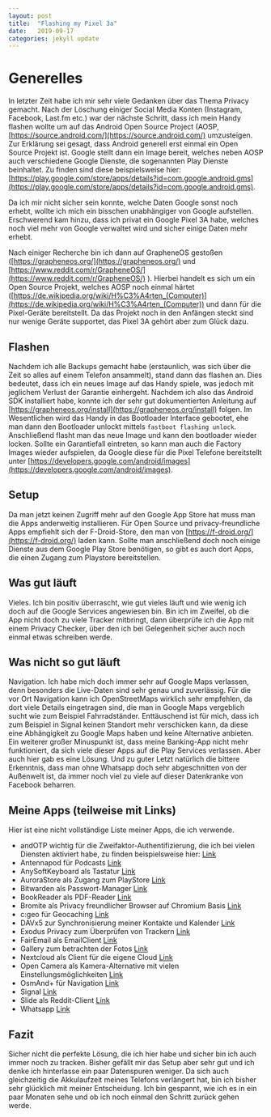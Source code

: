 ```yaml
---
layout: post
title:  "Flashing my Pixel 3a"
date:   2019-09-17
categories: jekyll update
---
```

# Generelles
In letzter Zeit habe ich mir sehr viele Gedanken über das Thema Privacy gemacht. Nach der Löschung einiger Social Media Konten (Instagram, Facebook, Last.fm etc.) war der nächste Schritt, dass ich mein Handy flashen wollte um auf das Android Open Source Project (AOSP, [https://source.android.com/](https://source.android.com/) umzusteigen. Zur Erklärung sei gesagt, dass Android generell erst einmal ein Open Source Projekt ist. Google stellt dann ein Image bereit, welches neben AOSP auch verschiedene Google Dienste, die sogenannten Play Dienste beinhaltet. Zu finden sind diese beispielsweise hier: [https://play.google.com/store/apps/details?id=com.google.android.gms](https://play.google.com/store/apps/details?id=com.google.android.gms).

Da ich mir nicht sicher sein konnte, welche Daten Google sonst noch erhebt, wollte ich mich ein bisschen unabhängiger von Google aufstellen. Erschwerend kam hinzu, dass ich privat ein Google Pixel 3A habe, welches noch viel mehr von Google verwaltet wird und sicher einige Daten mehr erhebt.

Nach einiger Recherche bin ich dann auf GrapheneOS gestoßen ([https://grapheneos.org/](https://grapheneos.org/) und [https://www.reddit.com/r/GrapheneOS/](https://www.reddit.com/r/GrapheneOS/) ). Hierbei handelt es sich um ein Open Source Projekt, welches AOSP noch einmal härtet ([https://de.wikipedia.org/wiki/H%C3%A4rten_(Computer)](https://de.wikipedia.org/wiki/H%C3%A4rten_(Computer)) und dann für die Pixel-Geräte bereitstellt. Da das Projekt noch in den Anfängen steckt sind nur wenige Geräte supportet, das Pixel 3A gehört aber zum Glück dazu.

## Flashen
Nachdem ich alle Backups gemacht habe (erstaunlich, was sich über die Zeit so alles auf einem Telefon ansammelt), stand dann das flashen an. Dies bedeutet, dass ich ein neues Image auf das Handy spiele, was jedoch mit jeglichem Verlust der Garantie einhergeht. Nachdem ich also das Android SDK installiert habe, konnte ich der sehr gut dokumentierten Anleitung auf [https://grapheneos.org/install](https://grapheneos.org/install) folgen. 
Im Wesentlichen wird das Handy in das Bootloader Interface gebootet, ehe man dann den Bootloader unlockt mittels `fastboot flashing unlock`. Anschließend flasht man das neue Image und kann den bootloader wieder locken. Sollte ein Garantiefall eintreten, so kann man auch die Factory Images wieder aufspielen, da Google diese für die Pixel Telefone bereitstellt unter [https://developers.google.com/android/images](https://developers.google.com/android/images). 

## Setup
Da man jetzt keinen Zugriff mehr auf den Google App Store hat muss man die Apps anderweitig installieren. Für Open Source und privacy-freundliche Apps empfiehlt sich der F-Droid-Store, den man von [https://f-droid.org/](https://f-droid.org/) laden kann.
Sollte man anschließend doch noch einige Dienste aus dem Google Play Store benötigen, so gibt es auch dort Apps, die einen Zugang zum Playstore bereitstellen.

## Was gut läuft
Vieles. Ich bin positiv überrascht, wie gut vieles läuft und wie wenig ich doch auf die Google Services angewiesen bin. Bin ich im Zweifel, ob die App nicht doch zu viele Tracker mitbringt, dann überprüfe ich die App mit einem Privacy Checker, über den ich bei Gelegenheit sicher auch noch einmal etwas schreiben werde.

## Was nicht so gut läuft
Navigation. Ich habe mich doch immer sehr auf Google Maps verlassen, denn besonders die Live-Daten sind sehr genau und zuverlässig. Für die vor Ort Navigation kann ich OpenStreetMaps wirklich sehr empfehlen, da dort viele Details eingetragen sind, die man in Google Maps vergeblich sucht wie zum Beispiel Fahrradständer. Enttäuschend ist für mich, dass ich zum Beispiel in Signal keinen Standort mehr verschicken kann, da diese eine Abhängigkeit zu Google Maps haben und keine Alternative anbieten. Ein weiterer großer Minuspunkt ist, dass meine Banking-App nicht mehr funktioniert, da sich viele dieser Apps auf die Play Services verlassen. Aber auch hier gab es eine Lösung.
Und zu guter Letzt natürlich die bittere Erkenntnis, dass man ohne Whatsapp doch sehr abgeschnitten von der Außenwelt ist, da immer noch viel zu viele auf dieser Datenkranke von Facebook beharren.

## Meine Apps (teilweise mit Links)

Hier ist eine nicht vollständige Liste meiner Apps, die ich verwende. 
- andOTP wichtig für die Zweifaktor-Authentifizierung, die ich bei vielen Diensten aktiviert habe, zu finden beispielsweise hier: [Link](https://f-droid.org/packages/org.shadowice.flocke.andotp/)
- Antennapod für Podcasts [Link](https://f-droid.org/de/packages/de.danoeh.antennapod/)
- AnySoftKeyboard als Tastatur [Link](https://f-droid.org/de/packages/com.anysoftkeyboard.languagepack.german/)
- AuroraStore als Zugang zum PlayStore [Link](https://f-droid.org/de/packages/com.aurora.store/)
- Bitwarden als Passwort-Manager [Link](https://play.google.com/store/apps/details?id=com.x8bit.bitwarden)
- BookReader als PDF-Reader [Link](https://f-droid.org/de/packages/com.github.axet.bookreader/)
- Bromite als Privacy freundlicher Browser auf Chromium Basis [Link](https://www.bromite.org/)
- c:geo für Geocaching [Link](https://play.google.com/store/apps/details?id=cgeo.geocaching)
- DAVx5 zur Synchronisierung meiner Kontakte und Kalender [Link](https://f-droid.org/de/packages/at.bitfire.davdroid/)
- Exodus Privacy zum Überprüfen von Trackern [Link](https://f-droid.org/de/packages/org.eu.exodus_privacy.exodusprivacy/)
- FairEmail als EmailClient [Link](https://f-droid.org/de/packages/eu.faircode.email/)
- Gallery zum betrachten der Fotos [Link](https://f-droid.org/de/packages/com.simplemobiletools.gallery.pro/)
- Nextcloud als Client für die eigene Cloud [Link](https://f-droid.org/de/packages/com.nextcloud.client/)
- Open Camera als Kamera-Alternative mit vielen Einstellungsmöglichkeiten [Link](https://f-droid.org/de/packages/net.sourceforge.opencamera/)
- OsmAnd+ für Navigation [Link](https://f-droid.org/de/packages/net.osmand.plus/)
- Signal [Link](https://play.google.com/store/apps/details?id=org.thoughtcrime.securesms)
- Slide als Reddit-Client [Link](https://f-droid.org/de/packages/me.ccrama.redditslide/)
- Whatsapp [Link](https://play.google.com/store/apps/details?id=com.whatsapp)

## Fazit
Sicher nicht die perfekte Lösung, die ich hier habe und sicher bin ich auch immer noch zu tracken. Bisher gefällt mir das Setup aber sehr gut und ich denke ich hinterlasse ein paar Datenspuren weniger. Da sich auch gleichzeitig die Akkulaufzeit meines Telefons verlängert hat, bin ich bisher sehr glücklich mit meiner Entscheidung. Ich bin gespannt, wie ich es in ein paar Monaten sehe und ob ich noch einmal den Schritt zurück gehen werde.